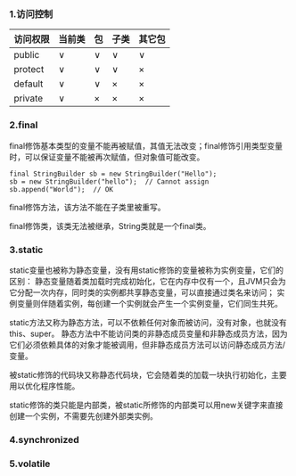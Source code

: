 ### 1.访问控制
| 访问权限 | 当前类 | 包 | 子类 | 其它包 |
|----|----|----|----|---- |
public | ∨	| ∨ | ∨ | ∨ |
protect | ∨ | ∨ | ∨ | × |
default	| ∨ | ∨ | × | × |
private	| ∨ | × | × | × |

### 2.final
final修饰基本类型的变量不能再被赋值，其值无法改变；final修饰引用类型变量时，可以保证变量不能被再次赋值，但对象值可能改变。

    final StringBuilder sb = new StringBuilder("Hello");
    sb = new StringBuilder("hello");  // Cannot assign
    sb.append("World");  // OK
    
final修饰方法，该方法不能在子类里被重写。

final修饰类，该类无法被继承，String类就是一个final类。

### 3.static
static变量也被称为静态变量，没有用static修饰的变量被称为实例变量，它们的区别：
静态变量随着类加载时完成初始化，它在内存中仅有一个，且JVM只会为它分配一次内存，同时类的实例都共享静态变量，可以直接通过类名来访问；
实例变量则伴随着实例，每创建一个实例就会产生一个实例变量，它们同生共死。

static方法又称为静态方法，可以不依赖任何对象而被访问，没有对象，也就没有this、super。
静态方法中不能访问类的非静态成员变量和非静态成员方法，因为它们必须依赖具体的对象才能被调用，但非静态成员方法可以访问静态成员方法/变量。

被static修饰的代码块又称静态代码块，它会随着类的加载一块执行初始化，主要用以优化程序性能。

static修饰的类只能是内部类，被static所修饰的内部类可以用new关键字来直接创建一个实例，不需要先创建外部类实例。

### 4.synchronized

### 5.volatile